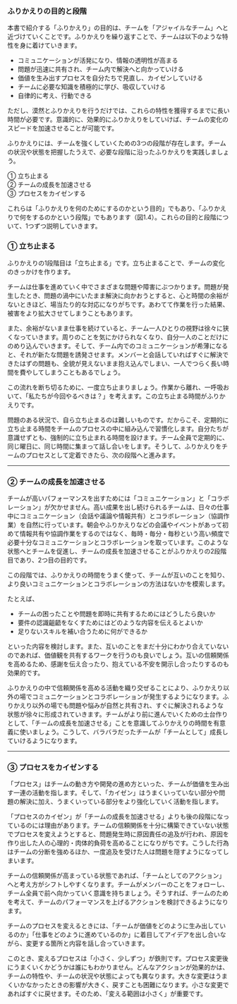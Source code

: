 
### ふりかえりの目的と段階

本書で紹介する「ふりかえり」の目的は、チームを「アジャイルなチーム」へと近づけていくことです。ふりかえりを繰り返すことで、チームは以下のような特性を身に着けていきます。

- コミュニケーションが活発になり、情報の透明性が高まる  
- 問題が迅速に共有され、チーム内で解決へと向かっていける  
- 価値を生み出すプロセスを自分たちで見直し、カイゼンしていける  
- チームに必要な知識を積極的に学び、吸収していける  
- 自律的に考え、行動できる

ただし、漠然とふりかえりを行うだけでは、これらの特性を獲得するまでに長い時間が必要です。意識的に、効果的にふりかえりをしていけば、チームの変化のスピードを加速させることが可能です。

ふりかえりには、チームを強くしていくための3つの段階が存在します。チームの状況や状態を把握したうえで、必要な段階に沿ったふりかえりを実践しましょう。

① 立ち止まる  
② チームの成長を加速させる  
③ プロセスをカイゼンする

これらは「ふりかえりを何のためにするのかという目的」でもあり、「ふりかえりで何をするのかという段階」でもあります（図1.4）。これらの目的と段階について、1つずつ説明していきます。


### ① 立ち止まる

ふりかえりの1段階目は「立ち止まる」です。立ち止まることで、チームの変化のきっかけを作ります。

チームは仕事を進めていく中でさまざまな問題や障害にぶつかります。問題が発生したとき、問題の渦中にいたまま解決に向かおうとすると、心と時間の余裕がないときほど、場当たり的な対応になりがちです。あわてて作業を行った結果、被害をより拡大させてしまうこともあります。

また、余裕がないまま仕事を続けていると、チーム一人ひとりの視野は徐々に狭くなっていきます。周りのことを気にかけられなくなり、自分一人のことだけにのめり込んでいきます。そして、チーム内でのコミュニケーションが希薄になると、それが新たな問題を誘発させます。メンバーと会話していればすぐに解決できたはずの問題も、全貌が見えないまま抱え込んでしまい、一人でつらく長い時間を費やしてしまうこともあるでしょう。

この流れを断ち切るために、一度立ち止まりましょう。作業から離れ、一呼吸おいて、「私たちが今回やるべきは？」を考えます。この立ち止まる時間がふりかえりです。

問題のある状況で、自ら立ち止まるのは難しいものです。だからこそ、定期的に立ち止まる時間をチームのプロセスの中に組み込んで習慣化します。自分たちが意識せずとも、強制的に立ち止まれる時間を設けます。チーム全員で定期的に、同じ曜日に、同じ時間に集まって話し合いをします。そうして、ふりかえりをチームのプロセスとして定着できたら、次の段階へと進みます。

---

### ② チームの成長を加速させる

チームが高いパフォーマンスを出すためには「コミュニケーション」と「コラボレーション」が欠かせません。高い成果を出し続けられるチームは、日々の仕事中にコミュニケーション（会話や議論や情報共有）とコラボレーション（協調作業）を自然に行っています。朝会やふりかえりなどの会議やイベントがあって初めて情報共有や協調作業をするのではなく、毎時・毎分・毎秒という高い頻度で必要十分なコミュニケーションとコラボレーションを取っています。このような状態へとチームを促進し、チームの成長を加速させることがふりかえりの2段階目であり、2つ目の目的です。

この段階では、ふりかえりの時間をうまく使って、チームが互いのことを知り、より良いコミュニケーションとコラボレーションの方法はないかを模索します。

たとえば、

- チームの困ったことや問題を即時に共有するためにはどうしたら良いか  
- 要件の認識齟齬をなくすためにはどのような内容を伝えるとよいか  
- 足りないスキルを補い合うために何ができるか  

といった内容を検討します。また、互いのことをまだ十分にわかり合えていないのであれば、価値観を共有するワークを行うのも良いでしょう。互いの信頼関係を高めるため、感謝を伝え合ったり、抱えている不安を開示し合ったりするのも効果的です。

ふりかえりの中で信頼関係を高める活動を織り交ぜることにより、ふりかえり以外の場でコミュニケーションとコラボレーションが発生するようになります。ふりかえり以外の場でも問題や悩みが自然と共有され、すぐに解決されるような状態が徐々に形成されていきます。チームがより前に進んでいくための土台作りとして、「チームの成長を加速させる」ことを意識してふりかえりの時間を有意義に使いましょう。こうして、バラバラだったチームが「チームとして」成長していけるようになります。

---

### ③ プロセスをカイゼンする

「プロセス」はチームの動き方や開発の進め方といった、チームが価値を生み出す一連の活動を指します。そして、「カイゼン」はうまくいっていない部分や問題の解決に加え、うまくいっている部分をより強化していく活動を指します。

「プロセスのカイゼン」が「チームの成長を加速させる」よりも後の段階になっているのには理由があります。チームの信頼関係を十分に構築できていない状態でプロセスを変えようとすると、問題発生時に原因責任の追及が行われ、原因を作り出した人の心理的・肉体的負荷を高めることになりがちです。こうした行為はチームの分断を強めるほか、一度追及を受けた人は問題を隠すようになってしまいます。

チームの信頼関係が高まっている状態であれば、「チームとしてのアクション」へと考え方がシフトしやすくなります。チームがメンバーのことをフォローし、チーム全員で前へ向かっていく意識を持ちましょう。そうすれば、チームのためを考えて、チームのパフォーマンスを上げるアクションを検討できるようになります。

チームのプロセスを変えるときには、「チームが価値をどのように生み出しているのか」「仕事をどのように進めているのか」に着目してアイデアを出し合いながら、変更する箇所と内容を話し合っていきます。

このとき、変えるプロセスは「小さく、少しずつ」が鉄則です。プロセス変更後にうまくいくかどうかは誰にもわかりません。どんなアクションが効果的かは、チームの特性や、チームの状況や状態によっても異なります。大きな変更はうまくいかなかったときの影響が大きく、戻すことも困難になります。小さな変更であればすぐに戻せます。そのため、「変える範囲は小さく」が重要です。
